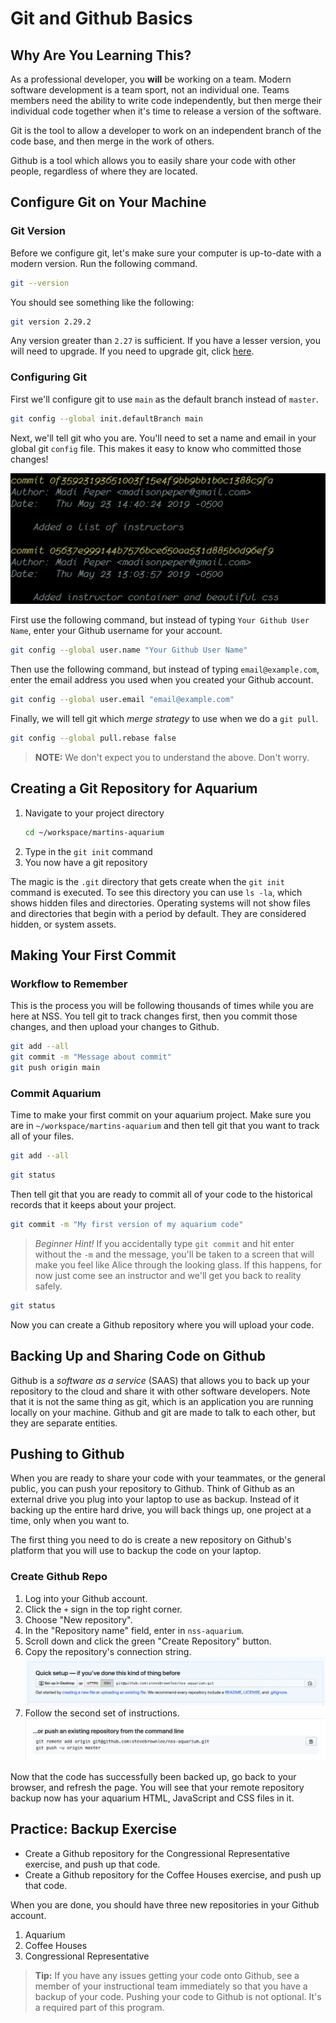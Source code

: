 # Git and Github Basics

## Why Are You Learning This?

As a professional developer, you **will** be working on a team. Modern software development is a team sport, not an individual one. Teams members need the ability to write code independently, but then merge their individual code together when it's time to release a version of the software.

Git is the tool to allow a developer to work on an independent branch of the code base, and then merge in the work of others.

Github is a tool which allows you to easily share your code with other people, regardless of where they are located.

## Configure Git on Your Machine

### Git Version

Before we configure git, let's make sure your computer is up-to-date with a modern version. Run the following command.

```sh
git --version
```

You should see something like the following:

```sh
git version 2.29.2
```

Any version greater than `2.27` is sufficient. If you have a lesser version, you will need to upgrade. If you need to upgrade git, click [here](./GIT_UPGRADE.md).

### Configuring Git

First we'll configure git to use `main` as the default branch instead of `master`.

```sh
git config --global init.defaultBranch main
```

Next, we'll tell git who you are. You'll need to set a name and email in your global git `config` file. This makes it easy to know who committed those changes!

![username and email](./images/git-username-email.png)

First use the following command, but instead of typing `Your Github User Name`, enter your Github username for your account.

```sh
git config --global user.name "Your Github User Name"
```

Then use the following command, but instead of typing `email@example.com`, enter the email address you used when you created your Github account.

```sh
git config --global user.email "email@example.com"
```

Finally, we will tell git which _merge strategy_ to use when we do a `git pull`.

```sh
git config --global pull.rebase false
```

> **NOTE:** We don't expect you to understand the above. Don't worry.

## Creating a Git Repository for Aquarium

1. Navigate to your project directory
    ```sh
    cd ~/workspace/martins-aquarium
    ```
1. Type in the `git init` command
1. You now have a git repository

The magic is the `.git` directory that gets create when the `git init` command is executed. To see this directory you can use `ls -la`, which shows hidden files and directories. Operating systems will not show files and directories that begin with a period by default. They are considered hidden, or system assets.


## Making Your First Commit

### Workflow to Remember

This is the process you will be following thousands of times while you are here at NSS. You tell git to track changes first, then you commit those changes, and then upload your changes to Github.

```sh
git add --all
git commit -m "Message about commit"
git push origin main
```

### Commit Aquarium

Time to make your first commit on your aquarium project. Make sure you are in `~/workspace/martins-aquarium` and then tell git that you want to track all of your files.

```sh
git add --all
```

```sh
git status
```

Then tell git that you are ready to commit all of your code to the historical records that it keeps about your project.

```sh
git commit -m "My first version of my aquarium code"
```

 > _Beginner Hint!_ If you accidentally type `git commit` and hit enter without the `-m` and the message, you'll be taken to a screen that will make you feel like Alice through the looking glass. If this happens, for now just come see an instructor and we'll get you back to reality safely.


```sh
git status
```

Now you can create a Github repository where you will upload your code.

## Backing Up and Sharing Code on Github

Github is a _software as a service_ (SAAS) that allows you to back up your repository to the cloud and share it with other software developers. Note that it is not the same thing as git, which is an application you are running locally on your machine. Github and git are made to talk to each other, but they are separate entities.

## Pushing to Github

When you are ready to share your code with your teammates, or the general public, you can push your repository to Github. Think of Github as an external drive you plug into your laptop to use as backup. Instead of it backing up the entire hard drive, you will back things up, one project at a time, only when you want to.

The first thing you need to do is create a new repository on Github's platform that you will use to backup the code on your laptop.

### Create Github Repo

1. Log into your Github account.
1. Click the `+` sign in the top right corner.
1. Choose "New repository".
1. In the "Repository name" field, enter in `nss-aquarium`.
1. Scroll down and click the green "Create Repository" button.
1. Copy the repository's connection string.
    ![](./images/copy-github-connection-string.gif)
1. Follow the second set of instructions.
    ![](./images/add-origin.png)

Now that the code has successfully been backed up, go back to your browser, and refresh the page. You will see that your remote repository backup now has your aquarium HTML, JavaScript and CSS files in it.


## Practice: Backup Exercise

* Create a Github repository for the Congressional Representative exercise, and push up that code.
* Create a Github repository for the Coffee Houses exercise, and push up that code.

When you are done, you should have three new repositories in your Github account.

1. Aquarium
1. Coffee Houses
1. Congressional Representative

> **Tip:** If you have any issues getting your code onto Github, see a member of your instructional team immediately so that you have a backup of your code. Pushing your code to Github is not optional. It's a required part of this program.
